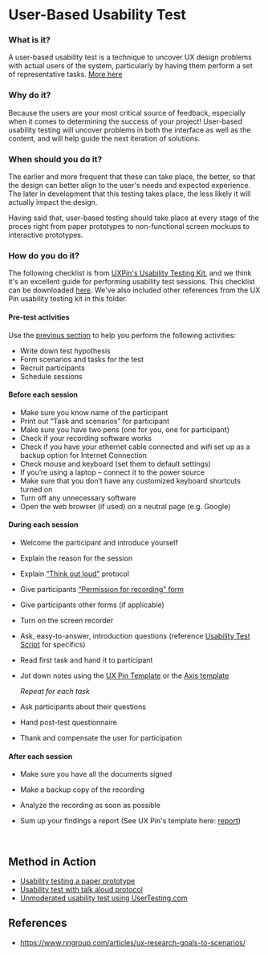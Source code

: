 # User-Based Usability Test

### What is it?

A user-based usability test is a technique to uncover UX design problems with actual users of the system, particularly by having them perform a set of representative tasks. 
[More here](https://drive.google.com/open?id=0BwLVd0W-_5qwU0J4TjBCa1ZCSjg)


### Why do it?

Because the users are your most critical source of feedback, especially when it comes to determining the success of your project! User-based usability testing will uncover problems in both the interface as well as the content, and will help guide the next iteration of solutions.

### When should you do it?

The earlier and more frequent that these can take place, the better, so that the design can better align to the user's needs and expected experience. The later in development that this testing takes place, the less likely it will actually impact the design.  

Having said that, user-based testing should take place at every stage of the proces right from paper prototypes to non-functional screen mockups to interactive prototypes.


### How do you do it?

The following checklist is from [UXPin's Usability Testing Kit](https://www.uxpin.com/studio/blog/new-usability-testing-kit-ready-download-free/), and we think it's an excellent guide for performing usability test sessions. This checklist can be downloaded [here](../UsabilityTesting/UXPIN_Usability_Test_Checklist.docx). We've also included other references from the UX Pin usability testing kit in this folder. 

#### Pre-test activities

Use the [previous section](/3.Plan-the-test) to help you perform the following activities: 

- Write down test hypothesis 
- Form scenarios and tasks for the test 
- Recruit participants
- Schedule sessions

#### Before each session

- Make sure you know name of the participant
- Print out “Task and scenarios” for participant
- Make sure you have two pens (one for you, one  for participant)
- Check if your recording software works
- Check if you have your ethernet cable connected and wifi set up as a backup option for Internet Connection
- Check mouse and keyboard (set them to default settings)
- If you’re using a laptop – connect it to the power source
- Make sure that you don’t have any customized keyboard shortcuts turned on
- Turn off any unnecessary software
- Open the web browser (if used) on a neutral page (e.g. Google)

#### During each session

- Welcome the participant and introduce yourself

- Explain the reason for the session

- Explain [“Think out loud”](https://www.nngroup.com/articles/thinking-aloud-the-1-usability-tool/) protocol

- Give participants [“Permission for recording” form](../UsabilityTesting/UXPIN_Permission_to_record.docx)

- Give participants other forms (if applicable)

- Turn on the screen recorder

- Ask, easy-to-answer, introduction questions (reference [Usability Test Script](../UsabilityTesting/UXPIN_Usability_Test_Script.docx) for specifics)

- Read first task and hand it to participant

- Jot down notes using the [UX Pin Template](../UsabilityTesting/UXPIN_Usability_Test_Notes.docx) or the [Axis template](https://docs.google.com/spreadsheets/d/1lfcPwG4gH-rQQhl5MuXgNevy8_hlJPvdx6_RiLT34qw/edit#gid=0) 

  *Repeat for each task*

- Ask participants about their questions


- Hand post-test questionnaire
- Thank and compensate the user for participation

#### After each session

- Make sure you have all the documents signed

- Make a backup copy of the recording

- Analyze the recording as soon as possible

- Sum up your findings a report (See UX Pin's template here: [report](../UsabilityTesting/UXPIN_Usability_Report_Template.docx))

  ​


## Method in Action
- [Usability testing a paper prototype](https://www.youtube.com/watch?v=9wQkLthhHKA)
- [Usability test with talk aloud protocol](https://www.youtube.com/watch?v=thNZIZmMDQo)
- [Unmoderated usability test using UserTesting.com](https://www.youtube.com/watch?v=XlD2BZ3KKQY)


## References
- https://www.nngroup.com/articles/ux-research-goals-to-scenarios/
